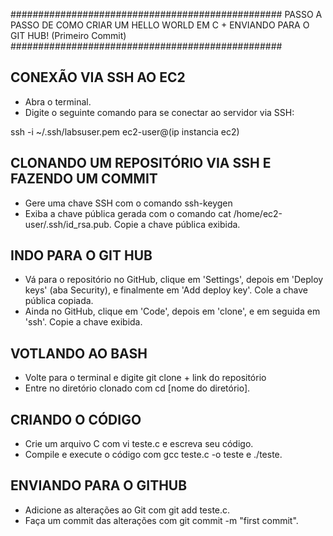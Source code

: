 #################################################
PASSO A PASSO DE COMO CRIAR UM HELLO WORLD EM C +
ENVIANDO PARA O GIT HUB! (Primeiro Commit)
#################################################

## CONEXÃO VIA  SSH AO EC2 ##
- Abra o terminal.
- Digite o seguinte comando para se conectar ao servidor via SSH:

ssh -i ~/.ssh/labsuser.pem ec2-user@(ip instancia ec2)


## CLONANDO UM REPOSITÓRIO VIA SSH E FAZENDO UM COMMIT ##
- Gere uma chave SSH com o comando ssh-keygen
- Exiba a chave pública gerada com o comando cat /home/ec2-user/.ssh/id_rsa.pub. Copie a chave pública exibida.

## INDO PARA O GIT HUB ##
- Vá para o repositório no GitHub, clique em 'Settings', depois em 'Deploy keys' (aba Security), e finalmente em 'Add deploy key'. Cole a chave pública copiada.
- Ainda no GitHub, clique em 'Code', depois em 'clone', e em seguida em 'ssh'. Copie a chave exibida.

## VOTLANDO AO BASH ##
- Volte para o terminal e digite git clone + link do repositório
- Entre no diretório clonado com cd [nome do diretório].

## CRIANDO O CÓDIGO ##
- Crie um arquivo C com vi teste.c e escreva seu código.
- Compile e execute o código com gcc teste.c -o teste e ./teste.

## ENVIANDO PARA O GITHUB ##
- Adicione as alterações ao Git com git add teste.c.
- Faça um commit das alterações com git commit -m "first commit".

